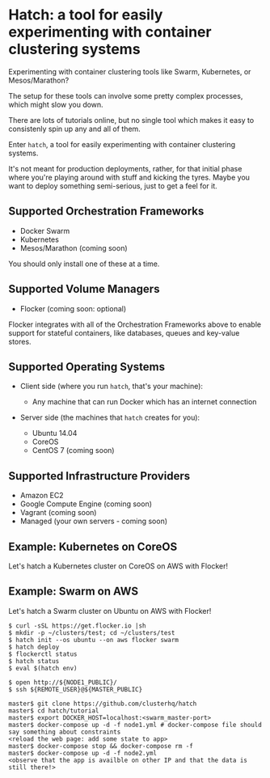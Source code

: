 # Hatch: a tool for easily experimenting with container clustering systems

Experimenting with container clustering tools like Swarm, Kubernetes, or Mesos/Marathon?

The setup for these tools can involve some pretty complex processes, which might slow you down.

There are lots of tutorials online, but no single tool which makes it easy to consistenly spin up any and all of them.

Enter `hatch`, a tool for easily experimenting with container clustering systems.

It's not meant for production deployments, rather, for that initial phase where you're playing around with stuff and kicking the tyres.
Maybe you want to deploy something semi-serious, just to get a feel for it.

## Supported Orchestration Frameworks

* Docker Swarm
* Kubernetes
* Mesos/Marathon (coming soon)

You should only install one of these at a time.

## Supported Volume Managers

* Flocker (coming soon: optional)

Flocker integrates with all of the Orchestration Frameworks above to enable support for stateful containers, like databases, queues and key-value stores.

## Supported Operating Systems

* Client side (where you run `hatch`, that's your machine):

    * Any machine that can run Docker which has an internet connection

* Server side (the machines that `hatch` creates for you):

    * Ubuntu 14.04
    * CoreOS
    * CentOS 7 (coming soon)

## Supported Infrastructure Providers

* Amazon EC2
* Google Compute Engine (coming soon)
* Vagrant (coming soon)
* Managed (your own servers - coming soon)

## Example: Kubernetes on CoreOS

Let's hatch a Kubernetes cluster on CoreOS on AWS with Flocker!

## Example: Swarm on AWS

Let's hatch a Swarm cluster on Ubuntu on AWS with Flocker!

```
$ curl -sSL https://get.flocker.io |sh
$ mkdir -p ~/clusters/test; cd ~/clusters/test
$ hatch init --os ubuntu --on aws flocker swarm
$ hatch deploy
$ flockerctl status
$ hatch status
$ eval $(hatch env)

$ open http://${NODE1_PUBLIC}/
$ ssh ${REMOTE_USER}@${MASTER_PUBLIC}

master$ git clone https://github.com/clusterhq/hatch
master$ cd hatch/tutorial
master$ export DOCKER_HOST=localhost:<swarm_master-port>
master$ docker-compose up -d -f node1.yml # docker-compose file should say something about constraints
<reload the web page: add some state to app>
master$ docker-compose stop && docker-compose rm -f
master$ docker-compose up -d -f node2.yml
<observe that the app is availble on other IP and that the data is still there!>
```

